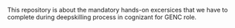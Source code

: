 This repository is about the mandatory hands-on excersices that we have to complete during deepskilling process in cognizant for GENC role.
